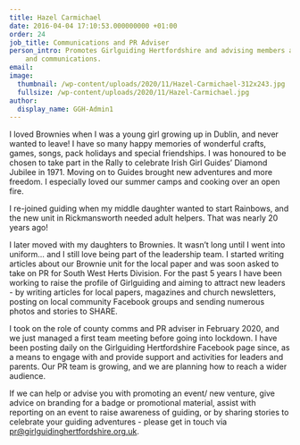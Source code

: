```yaml
---
title: Hazel Carmichael
date: 2016-04-04 17:10:53.000000000 +01:00
order: 24
job_title: Communications and PR Adviser
person_intro: Promotes Girlguiding Hertfordshire and advising members about marketing
    and communications.
email:
image: 
  thumbnail: /wp-content/uploads/2020/11/Hazel-Carmichael-312x243.jpg
  fullsize: /wp-content/uploads/2020/11/Hazel-Carmichael.jpg
author:
  display_name: GGH-Admin1
---
```

I loved Brownies when I was a young girl growing up in Dublin, and never wanted to leave! I have so many happy memories of wonderful crafts, games, songs, pack holidays and special friendships. I was honoured to be chosen to take part in the Rally to celebrate Irish Girl Guides’ Diamond Jubilee in 1971. Moving on to Guides brought new adventures and more freedom. I especially loved our summer camps and cooking over an open fire.

I re-joined guiding when my middle daughter wanted to start Rainbows, and the new unit in Rickmansworth needed adult helpers. That was nearly 20 years ago!

I later moved with my daughters to Brownies. It wasn’t long until I went into uniform… and I still love being part of the leadership team. I started writing articles about our Brownie unit for the local paper and was soon asked to take on PR for South West Herts Division. For the past 5 years I have been working to raise the profile of Girlguiding and aiming to attract new leaders - by writing articles for local papers, magazines and church newsletters, posting on local community Facebook groups and sending numerous photos and stories to SHARE.

I took on the role of county comms and PR adviser in February 2020, and we just managed a first team meeting before going into lockdown. I have been posting daily on the Girlguiding Hertfordshire Facebook page since, as a means to engage with and provide support and activities for leaders and parents. Our PR team is growing, and we are planning how to reach a wider audience.

If we can help or advise you with promoting an event/ new venture, give advice on branding for a badge or promotional material, assist with reporting on an event to raise awareness of guiding, or by sharing stories to celebrate your guiding adventures - please get in touch via <a href="mailto:pr@girlguidinghertfordshire.org.uk">pr@girlguidinghertfordshire.org.uk</a>.